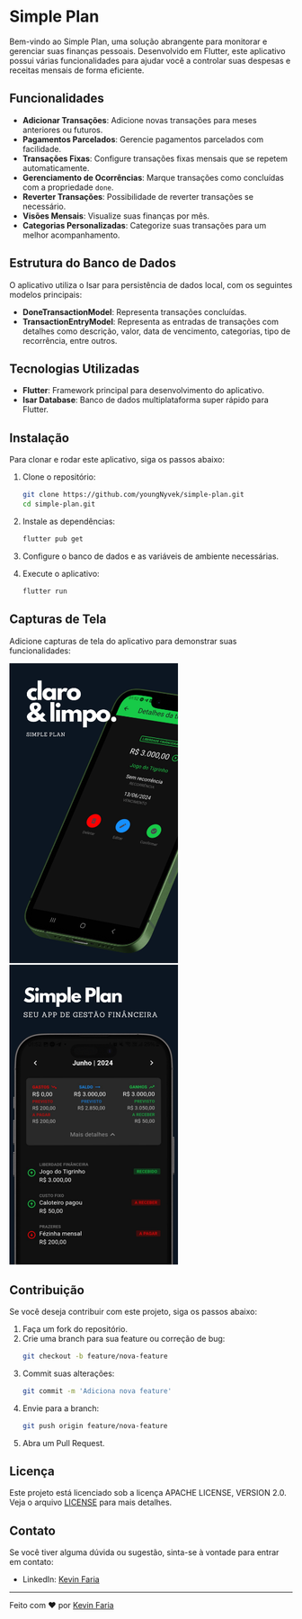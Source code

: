 
# Simple Plan

Bem-vindo ao Simple Plan, uma solução abrangente para monitorar e gerenciar suas finanças pessoais. Desenvolvido em Flutter, este aplicativo possui várias funcionalidades para ajudar você a controlar suas despesas e receitas mensais de forma eficiente.

## Funcionalidades

- **Adicionar Transações**: Adicione novas transações para meses anteriores ou futuros.
- **Pagamentos Parcelados**: Gerencie pagamentos parcelados com facilidade.
- **Transações Fixas**: Configure transações fixas mensais que se repetem automaticamente.
- **Gerenciamento de Ocorrências**: Marque transações como concluídas com a propriedade `done`.
- **Reverter Transações**: Possibilidade de reverter transações se necessário.
- **Visões Mensais**: Visualize suas finanças por mês.
- **Categorias Personalizadas**: Categorize suas transações para um melhor acompanhamento.

## Estrutura do Banco de Dados

O aplicativo utiliza o Isar para persistência de dados local, com os seguintes modelos principais:

- **DoneTransactionModel**: Representa transações concluídas.
- **TransactionEntryModel**: Representa as entradas de transações com detalhes como descrição, valor, data de vencimento, categorias, tipo de recorrência, entre outros.

## Tecnologias Utilizadas

- **Flutter**: Framework principal para desenvolvimento do aplicativo. 
- **Isar Database**: Banco de dados multiplataforma super rápido para Flutter.

## Instalação

Para clonar e rodar este aplicativo, siga os passos abaixo:

1. Clone o repositório:
    ```sh
    git clone https://github.com/youngNyvek/simple-plan.git
    cd simple-plan.git
    ```

2. Instale as dependências:
    ```sh
    flutter pub get
    ```

3. Configure o banco de dados e as variáveis de ambiente necessárias.

4. Execute o aplicativo:
    ```sh
    flutter run
    ```

## Capturas de Tela

Adicione capturas de tela do aplicativo para demonstrar suas funcionalidades:

<img src="images/mockup2.png" alt="Print 2" width="300"/>
<img src="images/mockup4.png" alt="Print 4" width="300"/>

## Contribuição

Se você deseja contribuir com este projeto, siga os passos abaixo:

1. Faça um fork do repositório.
2. Crie uma branch para sua feature ou correção de bug:
    ```sh
    git checkout -b feature/nova-feature
    ```
3. Commit suas alterações:
    ```sh
    git commit -m 'Adiciona nova feature'
    ```
4. Envie para a branch:
    ```sh
    git push origin feature/nova-feature
    ```
5. Abra um Pull Request.

## Licença

Este projeto está licenciado sob a licença APACHE LICENSE, VERSION 2.0. Veja o arquivo [LICENSE](LICENSE) para mais detalhes.

## Contato

Se você tiver alguma dúvida ou sugestão, sinta-se à vontade para entrar em contato:
- LinkedIn: [Kevin Faria](https://www.linkedin.com/in/kevin-faria221/)

---

Feito com ❤️ por [Kevin Faria](https://github.com/youngNyvek)

